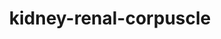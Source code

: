---
title: kidney-renal-corpuscle
release_version: v1.3
hra_release_version:
  - v1.2
  - v1.3
model_type: 2d-ftu
description: 'This functional tissue unit (FTU) illustration was created from anatomical structures and cell types listed in the ASCT+B Table [Kidney v1.1](https://hubmapconsortium.github.io/ccf-releases/v1.1/asct-b/ASCT-B_VH_Kidney.csv). This illustration was inspired and heavily influenced by the [Kidney Tissue Atlas Explorer](https://atlas.kpmp.org/explorer/). Multiple histology atlases, especially Human Microscopic Anatomy (R.V. Krstić, 1994) and Histology: A Text and Atlas (Michael H. Ross, et al., 2003) were referenced. Also helpful was The CIBA Collection of Medical Illustrators: Volume 6. Kidneys, Ureters, and Urinary Bladder (Frank H. Netter, 1979.)'
creators:
  - 0000-0002-3775-8574
project_leads:
  - 0000-0002-3321-6137
reviewers:
  - 0000-0003-2804-127X
  - 0000-0001-8143-9231
creation_date: 2022-05-06T00:00:00
license: CC BY 4.0
publisher:  HuBMAP 
funder:  National Institutes of Health 
award_number:  OT2OD026671 
hubmap_id:  HBM395.LVFN.656 
datatable: renal_corpuscle_kidney.svg
doi: https://doi.org/10.48539/HBM395.LVFN.656
---